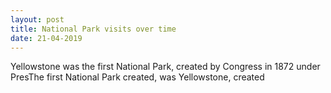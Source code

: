 ```yaml
---
layout: post
title: National Park visits over time
date: 21-04-2019
---
```


Yellowstone was the first National Park, created by Congress in 1872 under
PresThe first National Park created, was Yellowstone, created
